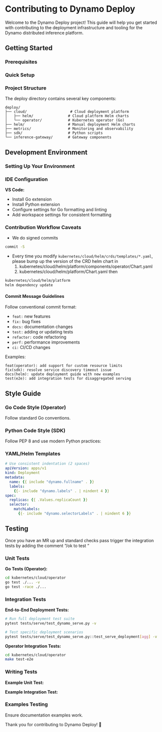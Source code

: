 # Contributing to Dynamo Deploy

Welcome to the Dynamo Deploy project! This guide will help you get started with contributing to the deployment infrastructure and tooling for the Dynamo distributed inference platform.

## Getting Started

### Prerequisites


### Quick Setup

### Project Structure

The deploy directory contains several key components:

```
deploy/
├── cloud/                    # Cloud deployment platform
│   ├── helm/                # Cloud platform Helm charts
│   └── operator/            # Kubernetes operator (Go)
├── helm/                    # Manual deployment Helm charts
├── metrics/                 # Monitoring and observability
├── sdk/                     # Python scripts
└── inference-gateway/       # Gateway components
```

## Development Environment

### Setting Up Your Environment


### IDE Configuration

**VS Code:**

- Install Go extension
- Install Python extension
- Configure settings for Go formatting and linting
- Add workspace settings for consistent formatting

### Contribution Workflow Caveats

- We do signed commits

```bash
commit -S
```

- Every time you modify `kubernetes/cloud/helm/crds/templates/*.yaml`, please bump up the version of the CRD helm chart in
    1. kubernetes/cloud/helm/platform/components/operator/Chart.yaml
    2. kubernetes/cloud/helm/platform/Chart.yaml
then

```bash
kubernetes/cloud/helm/platform
helm dependency update
```

#### Commit Message Guidelines

Follow conventional commit format:

- `feat:` new features
- `fix:` bug fixes
- `docs:` documentation changes
- `test:` adding or updating tests
- `refactor:` code refactoring
- `perf:` performance improvements
- `ci:` CI/CD changes

Examples:

```
feat(operator): add support for custom resource limits
fix(sdk): resolve service discovery timeout issue
docs(helm): update deployment guide with new examples
test(e2e): add integration tests for disaggregated serving
```

## Style Guide

### Go Code Style (Operator)

Follow standard Go conventions.


### Python Code Style (SDK)

Follow PEP 8 and use modern Python practices:


### YAML/Helm Templates

```yaml
# Use consistent indentation (2 spaces)
apiVersion: apps/v1
kind: Deployment
metadata:
  name: {{ include "dynamo.fullname" . }}
  labels:
    {{- include "dynamo.labels" . | nindent 4 }}
spec:
  replicas: {{ .Values.replicaCount }}
  selector:
    matchLabels:
      {{- include "dynamo.selectorLabels" . | nindent 6 }}
```

## Testing

Once you have an MR up and standard checks pass trigger the integration tests by adding the comment “/ok to test <COMMIT-ID> “


### Unit Tests

**Go Tests (Operator):**

```bash
cd kubernetes/cloud/operator
go test ./... -v
go test -race ./...
```

### Integration Tests

**End-to-End Deployment Tests:**

```bash
# Run full deployment test suite
pytest tests/serve/test_dynamo_serve.py -v

# Test specific deployment scenarios
pytest tests/serve/test_dynamo_serve.py::test_serve_deployment[agg] -v
```

**Operator Integration Tests:**

```bash
cd kubernetes/cloud/operator
make test-e2e
```

### Writing Tests

**Example Unit Test:**

**Example Integration Test:**


### Examples Testing

Ensure documentation examples work.


Thank you for contributing to Dynamo Deploy! 🚀
